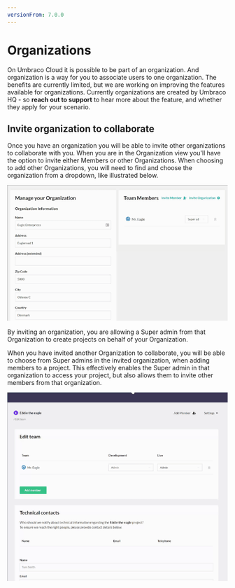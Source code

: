 ```yaml
---
versionFrom: 7.0.0
---
```


# Organizations 
On Umbraco Cloud it is possible to be part of an organization. And organization is a way for you to associate users to one organization.
The benefits are currently limited, but we are working on improving the features available for organizations.
Currently organizations are created by Umbraco HQ - so **reach out to support** to hear more about the feature, and whether they apply for your scenario.

## Invite organization to collaborate
Once you have an organization you will be able to invite other organizations to collaborate with you.
When you are in the Organization view you'll have the option to invite either Members or other Organizations. When choosing to add other Organizations, you will need to find and choose the organization from a dropdown, like illustrated below.

![Invite organization](images/invite-organization.gif)

By inviting an organization, you are allowing a Super admin from that Organization to create projects on behalf of your Organization.

When you have invited another Organization to collaborate, you will be able to choose from Super admins in the invited organization, when adding members to a project. This effectively enables the Super admin in that organization to access your project, but also allows them to invite other members from that organization.

![Invite organization](images/invite-from-organization.gif)
